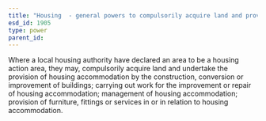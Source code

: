```yaml
---
title: "Housing  - general powers to compulsorily acquire land and provide housing accommodation"
esd_id: 1905
type: power
parent_id:  
---
```


Where a local housing authority have declared an area to be a housing action area, they may, compulsorily acquire land and undertake the provision of housing accommodation by the construction, conversion or improvement of buildings; carrying out work for the improvement or repair of housing accommodation; management of housing accommodation; provision of furniture, fittings or services in or in relation to housing accommodation.

